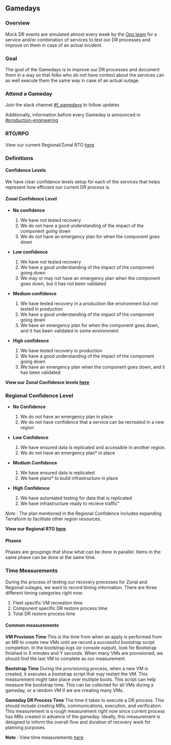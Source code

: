 ## Gamedays

### Overview

Mock DR events are simulated almost every week by the [Ops team](https://app.slack.com/client/E03N1RJJX7C/C04MH2L07JS) for a service and/or combination of services to test our DR processes and improve on them in case of an actual incident.

### Goal

The goal of the Gamedays is to improve our DR processes and document them in a way so that folks who do not have context about the services can as well execute them the same way in case of an actual outage.

### Attend a Gameday

Join the slack channel [#f_gamedays](https://app.slack.com/client/E03N1RJJX7C/C07PV3F6J1W) to follow updates

Additionally, information before every Gameday is announced in [#production-engineering](https://app.slack.com/client/E03N1RJJX7C/C03QC5KNW5N)

### RTO/RPO

View our current Regional/Zonal RTO [here](https://handbook.gitlab.com/handbook/engineering/architecture/design-documents/disaster_recovery/#current-recovery-time-objective-rto-and-recovery-point-objective-rpo-for-zonal-recovery)

### Definitions

#### Confidence Levels

We have clear confidence levels setup for each of the services that helps represent how efficient our current DR process is.

#### Zonal Confidence Level

- <b>No confidence</b>
    1. We have not tested recovery
    2. We do not have a good understanding of the impact of the component going down
    3. We do not have an emergency plan for when the component goes down

- <b>Low confidence</b>
    1. We have not tested recovery
    2. We have a good understanding of the impact of the component going down
    3. We may or may not have an emergency plan when the component goes down, but it has not been validated

- <b>Medium confidence</b>
    1. We have tested recovery in a production like environment but not tested in production
    2. We have a good understanding of the impact of the component going down
    3. We have an emergency plan for when the component goes down, and it has been validated in some environment

- <b>High confidence</b>
    1. We have tested recovery in production
    2. We have a good understanding of the impact of the component going down
    3. We have an emergency plan when the component goes down, and it has been validated

<b>View our Zonal Confidence levels [here](https://docs.google.com/spreadsheets/d/16AVXetqTae2eTarJIg9CGJkvRrsz3Fh9RdFZ-0b48nY/edit?gid=0#gid=0)</b>

### Regional Confidence Level

- <b>No Confidence</b>
    1. We do not have an emergency plan in place
    2. We do not have confidence that a service can be recreated in a new region

- <b>Low Confidence</b>
    1. We have ensured data is replicated and accessible in another region.
    2. We do not have an emergency plan* in place

- <b>Medium Confidence</b>
    1. We have ensured data is replicated
    2. We have plans* to build infrastructure in place

- <b>High Confidence</b>
    1. We have automated testing for data that is replicated
    2. We have infrastructure ready to recieve traffic"

*Note* : The plan mentioned in the Regional Confidence includes expanding Terraform to facilitate other region resources.

<b>View our Regional RTO [here](https://docs.google.com/spreadsheets/d/16AVXetqTae2eTarJIg9CGJkvRrsz3Fh9RdFZ-0b48nY/edit?gid=983753226#gid=983753226)</b>

#### Phases

Phases are groupings that show what can be done in parallel. Items in the same phase can be done at the same time.

### Time Measurements

During the process of testing our recovery processes for Zonal and Regional outages, we want to record timing information.
There are three different timing categories right now:

1. Fleet specific VM recreation time
2. Component specific DR restore process time
3. Total DR restore process time

#### Common measurements

<b>VM Provision Time</b>
This is the time from when an apply is performed from an MR to create new VMs until we record a successful bootstrap script completion.
In the bootstrap logs (or console output), look for Bootstrap finished in X minutes and Y seconds.
When many VMs are provisioned, we should find the last VM to complete as our measurement.

<b>Bootstrap Time</b>
During the provisioning process, when a new VM is created, it executes a bootstrap script that may restart the VM.
This measurement might take place over multiple boots.
This script can help measure the bootstrap time.
This can be collected for all VMs during a gameday, or a random VM if we are creating many VMs.

<b>Gameday DR Process Time</b>
The time it takes to execute a DR process. This should include creating MRs, communications, execution, and verification.
This measurement is a rough measurement right now since current process has MRs created in advance of the gameday.
Ideally, this measurement is designed to inform the overall flow and duration of recovery work for planning purposes.

**Note** : View time measurements [here](https://gitlab.com/gitlab-com/runbooks/-/blob/master/docs/disaster-recovery/recovery-measurements.md)
